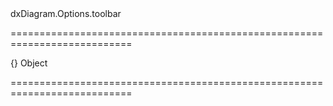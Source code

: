 <!--id-->dxDiagram.Options.toolbar<!--/id-->
===========================================================================
<!--default-->{}<!--/default-->
<!--type-->Object<!--/type-->
===========================================================================

<!--shortDescription-->

<!--/shortDescription-->

<!--fullDescription-->

<!--/fullDescription-->